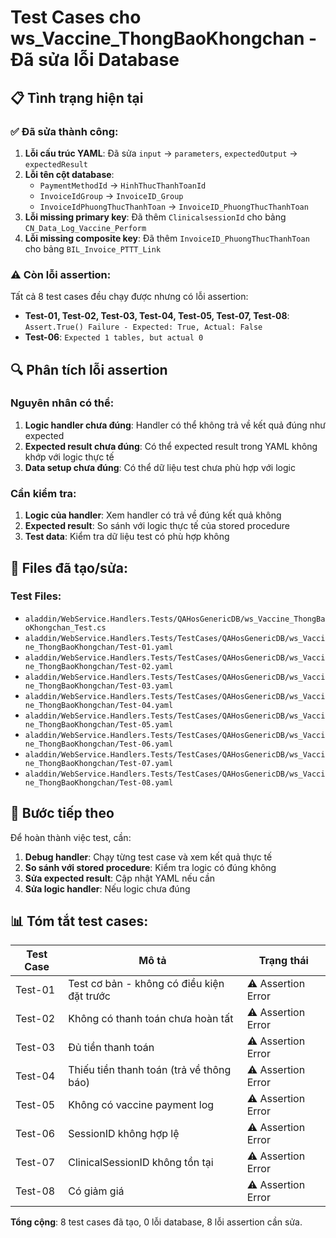 # Test Cases cho ws_Vaccine_ThongBaoKhongchan - Đã sửa lỗi Database

## 📋 Tình trạng hiện tại

### ✅ Đã sửa thành công:

1. **Lỗi cấu trúc YAML**: Đã sửa `input` → `parameters`, `expectedOutput` → `expectedResult`
2. **Lỗi tên cột database**:
   - `PaymentMethodId` → `HinhThucThanhToanId`
   - `InvoiceIdGroup` → `InvoiceID_Group`
   - `InvoiceIdPhuongThucThanhToan` → `InvoiceID_PhuongThucThanhToan`
3. **Lỗi missing primary key**: Đã thêm `ClinicalsessionId` cho bảng `CN_Data_Log_Vaccine_Perform`
4. **Lỗi missing composite key**: Đã thêm `InvoiceID_PhuongThucThanhToan` cho bảng `BIL_Invoice_PTTT_Link`

### ⚠️ Còn lỗi assertion:

Tất cả 8 test cases đều chạy được nhưng có lỗi assertion:

- **Test-01, Test-02, Test-03, Test-04, Test-05, Test-07, Test-08**: `Assert.True() Failure - Expected: True, Actual: False`
- **Test-06**: `Expected 1 tables, but actual 0`

## 🔍 Phân tích lỗi assertion

### Nguyên nhân có thể:

1. **Logic handler chưa đúng**: Handler có thể không trả về kết quả đúng như expected
2. **Expected result chưa đúng**: Có thể expected result trong YAML không khớp với logic thực tế
3. **Data setup chưa đúng**: Có thể dữ liệu test chưa phù hợp với logic

### Cần kiểm tra:

1. **Logic của handler**: Xem handler có trả về đúng kết quả không
2. **Expected result**: So sánh với logic thực tế của stored procedure
3. **Test data**: Kiểm tra dữ liệu test có phù hợp không

## 📁 Files đã tạo/sửa:

### Test Files:

- `aladdin/WebService.Handlers.Tests/QAHosGenericDB/ws_Vaccine_ThongBaoKhongchan_Test.cs`
- `aladdin/WebService.Handlers.Tests/TestCases/QAHosGenericDB/ws_Vaccine_ThongBaoKhongchan/Test-01.yaml`
- `aladdin/WebService.Handlers.Tests/TestCases/QAHosGenericDB/ws_Vaccine_ThongBaoKhongchan/Test-02.yaml`
- `aladdin/WebService.Handlers.Tests/TestCases/QAHosGenericDB/ws_Vaccine_ThongBaoKhongchan/Test-03.yaml`
- `aladdin/WebService.Handlers.Tests/TestCases/QAHosGenericDB/ws_Vaccine_ThongBaoKhongchan/Test-04.yaml`
- `aladdin/WebService.Handlers.Tests/TestCases/QAHosGenericDB/ws_Vaccine_ThongBaoKhongchan/Test-05.yaml`
- `aladdin/WebService.Handlers.Tests/TestCases/QAHosGenericDB/ws_Vaccine_ThongBaoKhongchan/Test-06.yaml`
- `aladdin/WebService.Handlers.Tests/TestCases/QAHosGenericDB/ws_Vaccine_ThongBaoKhongchan/Test-07.yaml`
- `aladdin/WebService.Handlers.Tests/TestCases/QAHosGenericDB/ws_Vaccine_ThongBaoKhongchan/Test-08.yaml`

## 🎯 Bước tiếp theo

Để hoàn thành việc test, cần:

1. **Debug handler**: Chạy từng test case và xem kết quả thực tế
2. **So sánh với stored procedure**: Kiểm tra logic có đúng không
3. **Sửa expected result**: Cập nhật YAML nếu cần
4. **Sửa logic handler**: Nếu logic chưa đúng

## 📊 Tóm tắt test cases:

| Test Case | Mô tả                                      | Trạng thái         |
| --------- | ------------------------------------------ | ------------------ |
| Test-01   | Test cơ bản - không có điều kiện đặt trước | ⚠️ Assertion Error |
| Test-02   | Không có thanh toán chưa hoàn tất          | ⚠️ Assertion Error |
| Test-03   | Đủ tiền thanh toán                         | ⚠️ Assertion Error |
| Test-04   | Thiếu tiền thanh toán (trả về thông báo)   | ⚠️ Assertion Error |
| Test-05   | Không có vaccine payment log               | ⚠️ Assertion Error |
| Test-06   | SessionID không hợp lệ                     | ⚠️ Assertion Error |
| Test-07   | ClinicalSessionID không tồn tại            | ⚠️ Assertion Error |
| Test-08   | Có giảm giá                                | ⚠️ Assertion Error |

**Tổng cộng**: 8 test cases đã tạo, 0 lỗi database, 8 lỗi assertion cần sửa.
